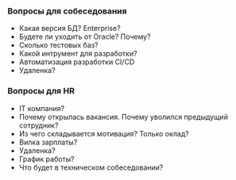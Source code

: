 ### Вопросы для собеседования
  - Какая версия БД? Enterprise?
  - Будете ли уходить от Oracle? Почему?
  - Сколько тестовых баз?
  - Какой интрумент для разработки?
  - Автоматизация разработки CI/CD
  - Удаленка?

### Вопросы для HR
  - IT компания?
  - Почему открылась вакансия. Почему уволился предыдущий сотрудник?
  - Из чего складывается мотивация? Только оклад?
  - Вилка зарплаты?
  - Удаленка?
  - График работы?
  - Что будет в техническом собеседовании?
